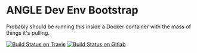 # ANGLE Dev Env Bootstrap

Probably should be running this inside a Docker container with the mass of things it's pulling.

[![Build Status on Travis](https://travis-ci.com/cybik/angle-bootstrap.svg?branch=master)](https://travis-ci.com/cybik/angle-bootstrap)
[![Build Status on Gitlab](https://gitlab.com/cybik/angle-bootstraps/badges/master/pipeline.svg)](https://gitlab.com/cybik/angle-bootstraps/commits/master)
